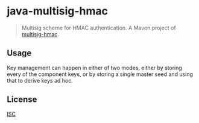 # java-multisig-hmac

> Multisig scheme for HMAC authentication. A Maven project of [multisig-hmac](https://github.com/emilbayes/multisig-hmac).

## Usage

Key management can happen in either of two modes, either by storing every of the component keys, or by storing a single master seed and using that to derive keys ad hoc.

## License

[ISC](LICENSE)